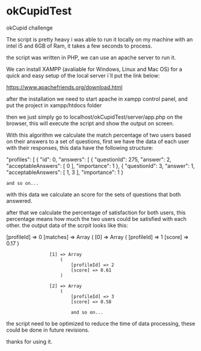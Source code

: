 # okCupidTest
okCupid challenge

The script is pretty heavy i was able to run it locally on my machine with an intel i5 and 6GB of Ram, it takes a few seconds to process.

the script was written in PHP, we can use an apache server to run it. 

We can install XAMPP (avaliable for Windows, Linux and Mac OS) for a quick and easy setup of the local server i`ll put the link below:

https://www.apachefriends.org/download.html

after the installation we need to start apache in xampp control panel, and put the project in xampp/htdocs folder

then we just simply go to localhost/okCupidTest/server/app.php on the browser, this will execute the script and show the output on screen.


With this algorithm we calculate the match percentage of two users based on their answers to a set of questions, first we have the data of each user with their responses, this data have the following structure:

"profiles": [
    {
      "id": 0,
      "answers": [
        {
          "questionId": 275,
          "answer": 2,
          "acceptableAnswers": [
            0
          ],
          "importance": 1
        },
        {
          "questionId": 3,
          "answer": 1,
          "acceptableAnswers": [
            1,
            3
          ],
          "importance": 1
        }
        
    and so on...
    
 with this data we calculate an score for the sets of questions that both answered.
 
 after that we calculate the percentage of satisfaction for both users, this percentage means how much the two users could be satisfied with each other. the output data of the scrpit looks like this:
 
 [profileId] => 0
            [matches] => Array
                (
                    [0] => Array
                        (
                            [profileId] => 1
                            [score] => 0.17
                        )

                    [1] => Array
                        (
                            [profileId] => 2
                            [score] => 0.61
                        )

                    [2] => Array
                        (
                            [profileId] => 3
                            [score] => 0.58
                            
                            and so on...
                            

the script need to be optimized to reduce the time of data processing, these could be done in future revisions.

thanks for using it.



   
   
    


